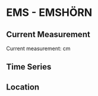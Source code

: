 # EMS - EMSHÖRN

## Current Measurement

Current measurement: <Value topic="rivers/pegel-online/EMS/EMSHÖRN/measurementValue"/> cm

## Time Series

<TimeSeries topic="rivers/pegel-online/EMS/EMSHÖRN/measurementValue" period="week" />

## Location

<WorldMap>
  <Marker lat="53.49351690005963" lon="6.8412044381103785" labelTopic="rivers/pegel-online/EMS/EMSHÖRN" />
</WorldMap>
